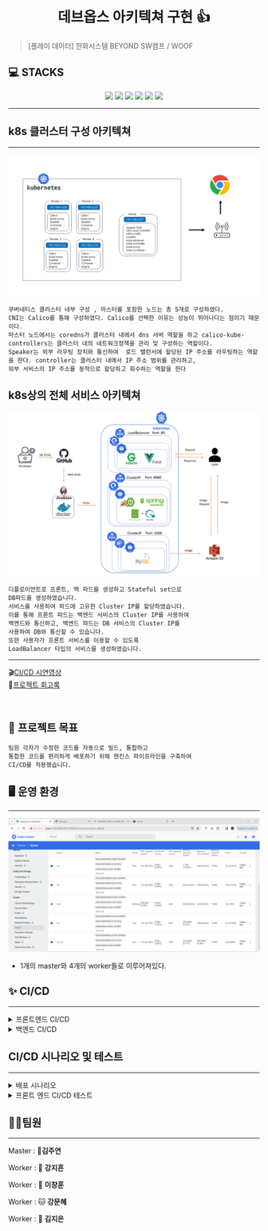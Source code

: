 <h1 align="center">데브옵스 아키텍쳐 구현 👍</h1>


<div align="center">
  
</div>



> [플레이 데이터] 한화시스템 BEYOND SW캠프 / WOOF

## 💻 STACKS
<div align=center>
<img src="https://img.shields.io/badge/GitHub-181717?style=flat&logo=GitHub&logoColor=white&color=black">
<img src="https://img.shields.io/badge/Git-F05032?style=flat&logo=Git&logoColor=white&color=ffa500">
<img src="https://img.shields.io/badge/jenkins-D24939?style=flat&logo=Jenkins&logoColor=white">
<img src="https://img.shields.io/badge/Docker-2496ED?style=flat&logo=Docker&logoColor=white&color=blue"/>
<img src="https://img.shields.io/badge/Kubernetes-326CE5?style=flat&logo=Kubernetes&logoColor=blue&color=skyblue"/>
<img src="https://img.shields.io/badge/Slack-4A154B?style=flat&logo=slack&logoColor=white">
</div>

***


## k8s 클러스터 구성 아키텍쳐 
***
<img src="./img/클러스터 구성 아키텍처.png">

```
쿠버네티스 클러스터 내부 구성 , 마스터를 포함한 노드는 총 5개로 구성하였다.
CNI는 Calico를 통해 구성하였다. Calico를 선택한 이유는 성능이 뛰어나다는 점이기 때문이다.
마스터 노드에서는 coredns가 클러스터 내에서 dns 서버 역할을 하고 calico-kube-controllers는 클러스터 내의 네트워크정책을 관리 및 구성하는 역할이다. 
Speaker는 외부 라우팅 장치와 통신하여  로드 밸런서에 할당된 IP 주소를 라우팅하는 역할을 한다. controller는 클러스터 내에서 IP 주소 범위를 관리하고, 
외부 서비스의 IP 주소를 동적으로 할당하고 회수하는 역할을 한다

```



## k8s상의 전체 서비스 아키텍쳐



<img src="img\시스템 아키텍처 데브옵스2.png"/>

```
디플로이먼트로 프론트, 백 파드를 생성하고 Stateful set으로
DB파드를 생성하였습니다.
서비스를 사용하여 파드에 고유한 Cluster IP를 할당하였습니다.
이를 통해 프론트 파드는 백엔드 서비스의 Cluster IP를 사용하여
백엔드와 통신하고, 백엔드 파드는 DB 서비스의 Cluster IP를
사용하여 DB와 통신할 수 있습니다.
또한 사용자가 프론트 서비스를 이용할 수 있도록
LoadBalancer 타입의 서비스를 생성하였습니다.
```
***


🎬[CI/CD 시연영상](https://www.youtube.com/watch?v=dhMrKTwNI8U&lc=UgzCJR3WxkvsckRyyO94AaABAg&ab_channel=%EB%94%B0%EB%9D%BC%ED%95%98%EB%A9%B4%EC%84%9C%EB%B0%B0%EC%9A%B0%EB%8A%94IT)   
📃[프로젝트 회고록](블로그주소)

<br>


## 📌 프로젝트 목표

```
팀원 각자가 수정한 코드를 자동으로 빌드, 통합하고
통합한 코드를 편리하게 배포하기 위해 젠킨스 파이프라인을 구축하여
CI/CD를 적용했습니다.
```

## 🖥️ 운영 환경
***

<img src="./img/쿠버네티스.png"/>

- 1개의 master와 4개의 worker들로 이루어져있다.

## ✨ CI/CD 
***

<details>
<summary>프론트엔드 CI/CD</summary>
<div>


1) 필요성

- 다양한 환경에서의 호환성 보장
 
  다양한 브라우저 및 디바이스에서 프론트엔드 애플리케이션이 제대로 동작하는지 확인하기 위해 CI/CD를 사용하여 자동화된 테스트를 실행할 수 있습니다.

- 버그 및 오류 조기 발견

  CI/CD를 통해 코드 변경 사항이 즉시 통합되고 테스트되므로 버그 및 오류를 조기에 발견하고 수정할 수 있습니다. 

- 자동화된 배포

  CI/CD를 통해 프론트엔드 애플리케이션의 배포 프로세스를 자동화하여 운영 환경으로의 안정적이고 신속한 배포를 가능하게 합니다. 

- 팀 협업 및 통합

  여러 개발자가 동시에 작업하는 경우, CI/CD를 사용하여 변경 사항을 통합하고 충돌을 방지할 수 있습니다. 

2) 효과

- 품질 향상

  자동화된 테스트를 통해 프론트엔드 애플리케이션의 품질을 지속적으로 향상시킬 수 있습니다. 

- 신속한 배포

  CI/CD를 사용하여 자동화된 빌드 및 배포 프로세스를 구축하면 운영 환경으로의 빠르고 신속한 배포가 가능합니다. 

- 안정성 향상

  CI/CD를 통해 자동화된 테스트와 배포 과정을 통해 운영 환경에서의 안정성을 향상시킬 수 있습니다. 
  변경 사항을 테스트하고 배포하는 동안 발생할 수 있는 잠재적인 문제를 사전에 감지하여 예방할 수 있습니다.

- 효율적인 협업 

  CI/CD를 사용하여 변경 사항을 자동으로 통합하고 테스트하는 프로세스를 통해 팀 간 협업이 원활해집니다.
<br/>



</div>
</details>

<details>
<summary>백엔드 CI/CD</summary>
<div>

1) 필요성

 - 빠른 피드백 루프
   CI/CD를 사용하면 코드 변경 사항이 자동으로 테스트되어 빠른 피드백을 받을 수 있습니다. 이는 버그를 빠르게 발견하고 수정하여 품질을 향상시키는 데 도움이 됩니다.

 - 품질 향상
   자동화된 테스트를 통해 백엔드 시스템의 품질을 지속적으로 향상시킬 수 있고, 테스트 커버리지를 높이고 테스트 실패를 최소화하여 더욱 견고한 시스템을 제공할 수 있습니다.

 - 안정성 향상
 CI/CD를 사용하여 자동화된 테스트와 배포 과정을 통해 운영 환경에서의 안정성을 향상시킬 수 있습니다. 이는 잠재적인 문제를 사전에 감지하여 예방할 수 있으며, 서비스의 가용성과 신뢰성을 높이는 데 도움이 됩니다.

2) 효과

 - 품질 향상

   자동화된 테스트를 통해 백엔드 서비스의 품질을 지속적으로 향상시킬 수 있습니다. 테스트를 자동으로 실행하여 버그를 빠르게 발견하고 수정함으로써 소프트웨어의 신뢰성과 안정성을 높일 수 있습니다.

 - 안정적인 배포
 
   CI/CD를 사용하여 자동화된 빌드 및 배포 프로세스를 구축하면 운영 환경으로의 안정적인 배포를 보장할 수 있습니다. 

 - 스케일링 및 확장성
 
   CI/CD를 통해 배포 프로세스를 자동화하면 애플리케이션의 스케일링 및 확장성을 향상시킬 수 있습니다. 새로운 인스턴스를 빠르게 배포하고 관리하여 트래픽 증가에 유연하게 대응할 수 있습니다.

</div>
</details>



## CI/CD 시나리오 및 테스트
***

<details>
<summary>배포 시나리오</summary>
<div>
<br/>
롤링 업데이트 방식을 사용한 이유
<br/>
<br/>
<img src="./img/롤링 업데이트.png"/>

- 인스턴스를 늘리지 않고 하나씩 새로운 버전으로 업데이트 하는 방식

<br/>

1. 서비스 중단 최소화 : 롤링 업데이트는 서비스 중단 없이 서버를 업데이트할 수 있기 때문에 사용자에게 불편을 최소화합니다. <br/>

2. 고가용성 및 신뢰성 향상 : 롤링 업데이트는 서버의 부분적인 업데이트를 가능하게 하므로 전체 서비스에 영향을 주지 않으면서 서비스의 가용성과 신뢰성을 유지할 수 있습니다.<br/>

3. 부하 분산 : 롤링 업데이트를 통해 업데이트된 서버로 순차적으로 트래픽을 이동시키면서 부하를 분산할 수 있습니다. <br/>

4. 빠른 롤백 : 롤링 업데이트를 사용하면 문제가 발생한 경우 빠르게 롤백할 수 있습니다. <br/>

5. 지속적인 서비스 제공 : 롤링 업데이트를 사용하면 서비스 중단 없이 지속적으로 서비스를 제공할 수 있으므로 사용자에게 연속성 있는 서비스를 제공할 수 있습니다.<br/>

</div>
</details>

<details>
<summary>프론트 엔드 CI/CD 테스트</summary>
<div>
<br/>

TEST

</div>
</details>


## 🤼‍♂️팀원
***

Master  : 🐯**김주연**

Worker : 🐶 **강지흔**

Worker : 🐺 **이창훈**

Worker : 🐱 **강문혜**

Worker : 🦁 **김지은**
